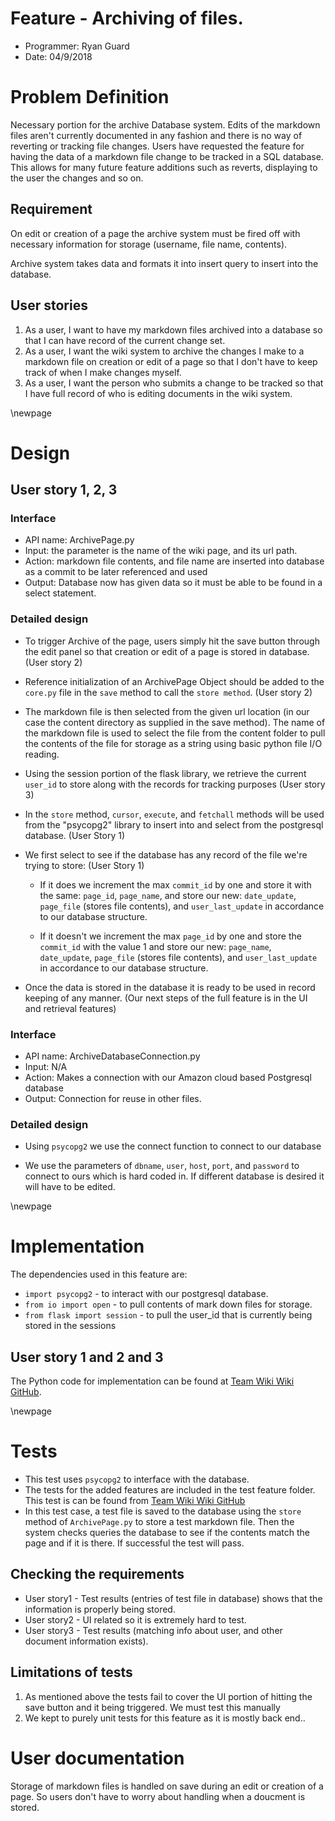 # Feature - Archiving of files.

* Programmer: Ryan Guard
* Date: 04/9/2018

# Problem Definition

Necessary portion for the archive Database system. Edits of the markdown files aren't currently documented in any fashion and there is no way of reverting or tracking file changes. Users have requested the feature for having the data of a markdown file change to be tracked in a SQL database. This allows for many future feature additions such as reverts, displaying to the user the changes and so on.


## Requirement 

On edit or creation of a page the archive system must be fired off with necessary information for storage (username, file name, contents).

Archive system takes data and formats it into insert query to insert into the database.

## User stories

1. As a user, I want to have my markdown files archived into a database so that I can have record of the current change set.
2. As a user, I want the wiki system to archive the changes I make to a markdown file on creation or edit of a page so that I don't have to keep track of when I make changes myself.
3. As a user, I want the person who submits a change to be tracked so that I have full record of who is editing documents in the wiki system.

\newpage

# Design

## User story 1, 2, 3

### Interface

* API name: ArchivePage.py 
* Input: the parameter is the name of the wiki page, and its url path. 
* Action: markdown file contents, and file name are inserted into database as a commit to be later referenced and used
* Output: Database now has given data so it must be able to be found in a select statement.

### Detailed design

* To trigger Archive of the page, users simply hit the save button through the edit panel so that creation or edit of a page is stored in database. (User story 2)

* Reference initialization of an ArchivePage Object should be added to the `core.py` file in the `save` method to call the `store method`. (User story 2)

* The markdown file is then selected from the given url location (in our case the content directory as supplied in the save method). The name of the markdown file is used to select the file from the content folder to pull the contents of the file for storage as a string using basic python file I/O reading. 

* Using the session portion of the flask library, we retrieve the current `user_id` to store along with the records for tracking purposes (User story 3)

* In the `store` method, `cursor`, `execute`, and `fetchall` methods will be used from the "psycopg2" library to insert into and select from the postgresql database. (User Story 1)

* We first select to see if the database has any record of the file we're trying to store: (User Story 1)

	* If it does we increment the max `commit_id` by one and store it with the same: `page_id`, `page_name`, and store our new: `date_update`, `page_file` (stores file contents), and `user_last_update` in accordance to our database structure.
	
	* If it doesn't we increment the max `page_id` by one and store the `commit_id` with the value 1 and store our new: `page_name`, `date_update`, `page_file` (stores file contents), and `user_last_update` in accordance to our database structure.

* Once the data is stored in the database it is ready to be used in record keeping of any manner. (Our next steps of the full feature is in the UI and retrieval features)

### Interface

* API name: ArchiveDatabaseConnection.py 
* Input: N/A
* Action: Makes a connection with our Amazon cloud based Postgresql database
* Output: Connection for reuse in other files.

### Detailed design

* Using `psycopg2` we use the connect function to connect to our database

* We use the parameters of `dbname`, `user`, `host`, `port`, and `password` to connect to ours which is hard coded in. If different database is desired it will have to be edited.

\newpage

# Implementation


The dependencies used in this feature are:

* `import psycopg2` - to interact with our postgresql database.
* `from io import open` - to pull contents of mark down files for storage.
* `from flask import session` - to pull the user_id that is currently being stored in the sessions

## User story 1 and 2 and 3

The Python code for implementation can be found at [Team Wiki Wiki GitHub](https://github.com/tiemonl/CSC440WikiWiki).

\newpage

# Tests

* This test uses `psycopg2` to interface with the database. 
* The tests for the added features are included in the test feature folder. This test is can be found from [Team Wiki Wiki GitHub](https://github.com/tiemonl/CSC440WikiWiki)
* In this test case, a test file is saved to the database using the `store` method of `ArchivePage.py` to store a test markdown file. Then the system checks queries the database to see if the contents match the page and if it is there. If successful the test will pass.

## Checking the requirements

* User story1 - Test results (entries of test file in database) shows that the information is properly being stored. 
* User story2 - UI related so it is extremely hard to test.
* User story3 - Test results (matching info about user, and other document information exists).

## Limitations of tests

1. As mentioned above the tests fail to cover the UI portion of hitting the save button and it being triggered. We must test this manually
2. We kept to purely unit tests for this feature as it is mostly back end..

# User documentation

Storage of markdown files is handled on save during an edit or creation of a page. So users don't have to worry about
handling when a doucment is stored.